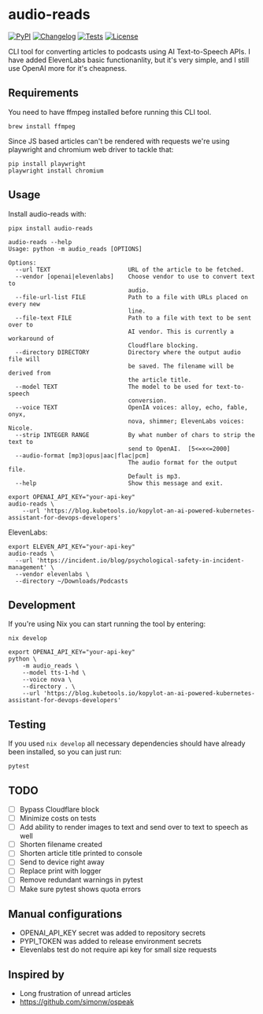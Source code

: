 # audio-reads

[![PyPI](https://img.shields.io/pypi/v/audio-reads.svg)](https://pypi.org/project/audio-reads/)
[![Changelog](https://img.shields.io/github/release/ivankovnatsky/audio-reads.svg)](https://github.com/ivankovnatsky/audio-reads/releases)
[![Tests](https://github.com/ivankovnatsky/audio-reads/workflows/Test/badge.svg)](https://github.com/ivankovnatsky/audio-reads/actions?query=workflow%3ATest)
[![License](https://img.shields.io/github/license/ivankovnatsky/audio-reads)](https://github.com/ivankovnatsky/audio-reads/blob/main/LICENSE.md)

CLI tool for converting articles to podcasts using AI Text-to-Speech APIs. I
have added ElevenLabs basic functionanlity, but it's very simple, and I still
use OpenAI more for it's cheapness.

## Requirements

You need to have ffmpeg installed before running this CLI tool.

```console
brew install ffmpeg
```

Since JS based articles can't be rendered with requests we're using playwright and chromium web driver to tackle that:

```console
pip install playwright
playwright install chromium
```

## Usage

Install audio-reads with:

```console
pipx install audio-reads
```

```console
audio-reads --help
Usage: python -m audio_reads [OPTIONS]

Options:
  --url TEXT                      URL of the article to be fetched.
  --vendor [openai|elevenlabs]    Choose vendor to use to convert text to
                                  audio.
  --file-url-list FILE            Path to a file with URLs placed on every new
                                  line.
  --file-text FILE                Path to a file with text to be sent over to
                                  AI vendor. This is currently a workaround of
                                  Cloudflare blocking.
  --directory DIRECTORY           Directory where the output audio file will
                                  be saved. The filename will be derived from
                                  the article title.
  --model TEXT                    The model to be used for text-to-speech
                                  conversion.
  --voice TEXT                    OpenIA voices: alloy, echo, fable, onyx,
                                  nova, shimmer; ElevenLabs voices: Nicole.
  --strip INTEGER RANGE           By what number of chars to strip the text to
                                  send to OpenAI.  [5<=x<=2000]
  --audio-format [mp3|opus|aac|flac|pcm]
                                  The audio format for the output file.
                                  Default is mp3.
  --help                          Show this message and exit.
```

```console
export OPENAI_API_KEY="your-api-key"
audio-reads \
    --url 'https://blog.kubetools.io/kopylot-an-ai-powered-kubernetes-assistant-for-devops-developers'
```

ElevenLabs:

```console
export ELEVEN_API_KEY="your-api-key"
audio-reads \
  --url 'https://incident.io/blog/psychological-safety-in-incident-management' \
  --vendor elevenlabs \
  --directory ~/Downloads/Podcasts
```

## Development

If you're using Nix you can start running the tool by entering:

```console
nix develop
```

```console
export OPENAI_API_KEY="your-api-key"
python \
    -m audio_reads \
    --model tts-1-hd \
    --voice nova \
    --directory . \
    --url 'https://blog.kubetools.io/kopylot-an-ai-powered-kubernetes-assistant-for-devops-developers'
```

## Testing

If you used `nix develop` all necessary dependencies should have already 
been installed, so you can just run:

```console
pytest
```

## TODO

- [ ] Bypass Cloudflare block
- [ ] Minimize costs on tests
- [ ] Add ability to render images to text and send over to text to speech as well
- [ ] Shorten filename created
- [ ] Shorten article title printed to console
- [ ] Send to device right away
- [ ] Replace print with logger
- [ ] Remove redundant warnings in pytest
- [ ] Make sure pytest shows quota errors

## Manual configurations

- OPENAI_API_KEY secret was added to repository secrets
- PYPI_TOKEN was added to release environment secrets
- Elevenlabs test do not require api key for small size requests

## Inspired by

* Long frustration of unread articles
* https://github.com/simonw/ospeak
